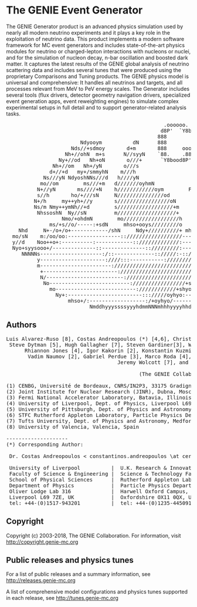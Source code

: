 # The GENIE Event Generator

The GENIE Generator product is an advanced physics simulation used by nearly all modern neutrino experiments and 
it plays a key role in the exploitation of neutrino data. This product implements a modern software framework for 
MC event generators and includes state-of-the-art physics modules for neutrino or charged-lepton interactions 
with nucleons or nuclei, and for the simulation of nucleon decay, n-bar oscillation and boosted dark matter. 
It captures the latest results of the GENIE global analysis of neutrino scattering data and includes several tunes 
that were produced using the proprietary Comparisons and Tuning products.
The GENIE physics model is universal and comprehensive:  It handles all neutrinos and targets, and all processes 
relevant from MeV to PeV energy scales. The Generator includes several tools (flux drivers, detector geometry 
navigation drivers, specialized event generation apps, event reweighting engines) to simulate complex experimental 
setups in full detail and to support generator-related analysis tasks. 

<pre>
                                                   .oooooo.    oooooooooooo ooooo      ooo ooooo oooooooooooo  
                                                  d8P'  `Y8b   `888'     `8 `888b.     `8' `888' `888'     `8  
                                                 888            888          8 `88b.    8   888   888           
                        Ndyooym          dN      888            888oooo8     8   `88b.  8   888   888oooo8     
                     Nds//+sdmoy       d+m       888     ooooo  888    "     8     `88b.8   888   888    "      
                   Nh+//ohN  m+s      N//syyN    `88.    .88'   888       o  8       `888   888   888       o  
                 Ny+//od   Nh+oN       o///+      `Y8bood8P'   o888ooooood8 o8o        `8  o888o o888ooooood8  
               Nh+//om   Nh+/yN       o///s                                                                    
              d+//+d   my+/smmyhN    m///h                                         MONTE CARLO EVENT GENERATOR    
            Ns///yN NdyoshNNs///d   h////yN                                                                    
           mo//om        ms///+m   d///////oyhmN                                                               
          N+//yN       ms////+N    h////////////oym        For more information, visit http://www.genie-mc.org                                                 
          s//h       ho/+///sN     N///////////////od                                                          
         N+/h     my++yh+//y       s/////////////////oN                                                        
         Ns/m Nmy++ymNh//+d        s//////////////////+m                                                       
          NhssoshN  Ny//sN         m///////////////////+                                                       
                  Nmo/+ohdmN        mo//////////////////h            NmmN                                      
              ms/+s//o/-----:+sdN     mhso+ooys/////////o      mhs+/------/ohN                                 
    Nhd     N+-/o+/o+------------/shN     Ndy+//////////+ mhs+:---------------om                               
  mo/sN    m:/oo/oo:-----------------:://////////////////-----------------------y                              
  y//d    Noo++o+:----------:------------:://///////////:-------:/+osyso/:-------h                             
  Nyo+syysooo+/--------------::--------------:://///////:----::////+ossyso/------:                             
     NNNNNs--------------------:/::-------------:://///:-:://////////oosyo+:------                             
          y---------------------:////:::-----------:////////////////+o++++/:-----/                             
          m-----------------------://////////////////////////////+so/--:---------y                             
           +------------------------://////////////////////////+yy:---+oh/--:y+-/N                             
           N/-------------------------://////////////////////ohy/-------yy--os-/m                              
            No--------------------------://///////////////+shs/---------/d++/-oN                               
              mo--------------------------:////////////+shyo:------------sy/sm                                 
                Ny+:------------------------::://///oyhyo:--------------/sd                                    
                    mhso+/:------------------:/+oyhyo/----------:/+syhm                                        
                           NmddhyyyssssyyyhdmmNNNmhhhyyyyhhddmN                                                
</pre>

## Authors

<pre>
Luis Alvarez-Ruso [8], Costas Andreopoulos (*) [4,6], Christopher Barry [4], Francis Bench [4], Steve Dennis [4], 
 Steve Dytman [5], Hugh Gallagher [7], Steven Gardiner[3], Walter Giele [3], Robert Hatcher [3], Libo Jiang [5], 
      Rhiannon Jones [4], Igor Kakorin [2], Konstantin Kuzmin [2], Anselmo Meregaglia [1], Donna Naples [5], 
       Vadim Naumov [2], Gabriel Perdue [3], Marco Roda [4], Vladyslav Syrotenko [7], Julia Tena Vidal [4], 
                                    Jeremy Wolcott [7], and Julia Yarba [3]

                                           (The GENIE Collaboration)

(1) CENBG, Université de Bordeaux, CNRS/IN2P3, 33175 Gradignan, France
(2) Joint Institute for Nuclear Research (JINR), Dubna, Moscow region, 141980, Russia
(3) Fermi National Accelerator Laboratory, Batavia, Illinois 60510, USA
(4) University of Liverpool, Dept. of Physics, Liverpool L69 7ZE, UK 
(5) University of Pittsburgh, Dept. of Physics and Astronomy, Pittsburgh PA 15260, USA
(6) STFC Rutherford Appleton Laboratory, Particle Physics Dept., Oxfordshire OX11 0QX, UK
(7) Tufts University, Dept. of Physics and Astronomy, Medford MA 02155, USA
(8) University of Valencia, Valencia, Spain

--------------------
(*) Corresponding Author:

 Dr. Costas Andreopoulos < constantinos.andreopoulos \at cern.ch >
    
 University of Liverpool          |  U.K. Research & Innovation (UKRI)
 Faculty of Science & Engineering |  Science & Technology Facilities Council (STFC)
 School of Physical Sciences      |  Rutherford Appleton Laboratory 
 Department of Physics            |  Particle Physics Department
 Oliver Lodge Lab 316             |  Harwell Oxford Campus, R1 2.89
 Liverpool L69 7ZE, UK            |  Oxfordshire OX11 0QX, UK          
 tel: +44-(0)1517-943201          |  tel: +44-(0)1235-445091 
</pre>
 

## Copyright

Copyright (c) 2003-2018, The GENIE Collaboration. For information, visit http://copyright.genie-mc.org 


## Public releases and physics tunes

For a list of public releases and a summary information, see http://releases.genie-mc.org

A list of comprehensive model configurations and physics tunes supported in each release, see http://tunes.genie-mc.org


 
